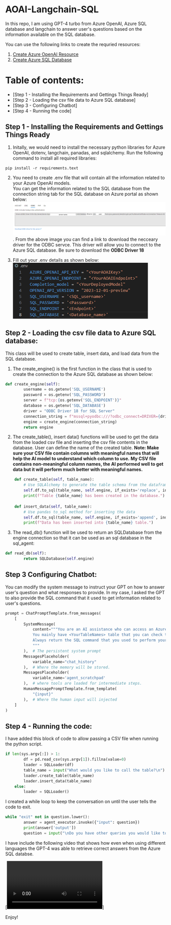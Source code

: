 # AOAI-Langchain-SQL
In this repo, I am using GPT-4 turbo from Azure OpenAI, Azure SQL database and langchain to answer user's questions based on the information available on the SQL database. 

You can use the following links to create the requried resources: 
1) [Create Azure OpenAI Resource](https://learn.microsoft.com/en-us/azure/ai-services/openai/how-to/create-resource?pivots=web-portal)
2) [Create Azure SQL Database](https://learn.microsoft.com/en-us/azure/azure-sql/database/single-database-create-quickstart?view=azuresql&tabs=azure-portal) 

# Table of contents:
- [Step 1 - Installing the Requirements and Gettings Things Ready]
- [Step 2 - Loading the csv file data to Azure SQL database]
- [Step 3 - Configuring Chatbot]
- [Step 4 - Running the code] 


## Step 1 - Installing the Requirements and Gettings Things Ready

1. Initally, we would need to install the necessary python libraries for Azure OpenAI, dotenv, langchain, panadas, and sqlalchemy. 
Run the following command to install all required libraries: 
```
pip install -r requirements.text
```
2. You need to create .env file that will contain all the information related to your Azure OpenAI models.  
You can get the information related to the SQL database from the connection string tab for the SQL database on Azure portal as shown below:
![Sql_information](Images/SQL_Info.png).
From the above image you can find a link to download the necceary driver for the ODBC servce. This driver will allow you to connect to the Azure SQL database. 
Be sure to download the **ODBC Driver 18** 

4. Fill out your .env details as shown below:  
![Environment Variables](Images/EnvVariables.png)

## Step 2 - Loading the csv file data to Azure SQL database:
This class will be used to create table, insert data, and load data from the SQL database. 
1. The create_engine() is the first function in the class that is used to create the connection to the Azure SQL database as shown below:
``` python
def create_engine(self):  
        username = os.getenv('SQL_USERNAME')  
        password = os.getenv('SQL_PASSWORD')  
        server = f"tcp:{os.getenv('SQL_ENDPOINT')}"
        database = os.getenv('SQL_DATABASE')  
        driver = "ODBC Driver 18 for SQL Server"  
        connection_string = f"mssql+pyodbc:///?odbc_connect=DRIVER={driver};SERVER={server};DATABASE={database};UID={username};PWD={password};Encrypt=yes;TrustServerCertificate=no;Connection Timeout=30;"  
        engine = create_engine(connection_string)  
        return engine
```

2. The create_table(), insert data() functions will be used to get the data from the loaded csv file and inserting the csv file contents in the database. User can define the name of the created table.
**Note: Make sure your CSV file contain columns with meaningful names that will help the AI model to understand which column to use.**
**My CSV file contains non-meaningful column names, the AI performed well to get data but it will perform much better with meaningful names.**

``` python
    def create_table(self, table_name):  
        # Use SQLAlchemy to generate the table schema from the dataframe  
        self.df.to_sql(table_name, self.engine, if_exists='replace', index=False)  
        print(f"Table {table_name} has been created in the database.")
      
    def insert_data(self, table_name):  
        # Use pandas to_sql method for inserting the data  
        self.df.to_sql(table_name, self.engine, if_exists='append', index=False)  
        print(f"Data has been inserted into {table_name} table.")
```
3. The read_db() function will be used to return an SQLDatabase from the engine connection so that it can be used as an sql database in the sql_agent:
``` python
def read_db(self):
        return SQLDatabase(self.engine)
```

## Step 3 Configuring Chatbot: 
You can modify the system message to instruct your GPT on how to answer user's question and what responses to provide. 
In my case, I asked the GPT to also provide the SQL command that it used to get information related to user's questions. 
``` python
prompt = ChatPromptTemplate.from_messages(
    [
        SystemMessage(
            content="""You are an AI assistance who can access an Azure SQL Database to get answers to customer's questions. 
            You mainly have <YourTableNames> table that you can check the table schema when you don't get information that will help you to answer the question.
            Always return the SQL command that you used to perform your query. 
            """
        ),  # The persistent system prompt
        MessagesPlaceholder(
            variable_name="chat_history"
        ),  # Where the memory will be stored.
        MessagesPlaceholder(
            variable_name='agent_scratchpad'
        ),  # where tools are loaded for intermediate steps.
        HumanMessagePromptTemplate.from_template(
            "{input}"
        ),  # Where the human input will injected
    ]
)
```

## Step 4 - Running the code: 

I have added this block of code to allow passing a CSV file when running the python script. 
``` python
if len(sys.argv[:]) > 1:
        df = pd.read_csv(sys.argv[1]).fillna(value=0)
        loader = SQLLoader(df)  
        table_name = input("What would you like to call the table?\n")
        loader.create_table(table_name)  
        loader.insert_data(table_name)
    else:
        loader = SQLLoader()
```
I created a while loop to keep the conversation on until the user tells the code to exit. 
``` python
while "exit" not in question.lower():  
        answer = agent_executor.invoke({"input": question})
        print(answer['output'])  
        question = input("\nDo you have other queries you would like to know about? if not type exit to end the chat.\n")
```
I have include the following video that shows how even when using different languages the GPT-4 was able to retrieve correct answers from the Azure SQL databse. 

[![Example Video](Images/UsageExample.mp4)]

Enjoy! 
